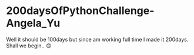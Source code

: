 # 200daysOfPythonChallenge-Angela_Yu
Well it should be 100days but since am working full time I made it 200days. Shall we begin.. 😊
